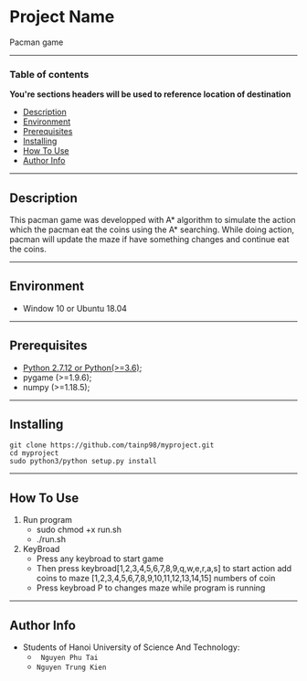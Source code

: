 # **Project Name**
Pacman game

---

### **Table of contents**
**You're sections headers will be used to reference location of destination**
- [Description](#description)
- [Environment](#environment)
- [Prerequisites](#prerequisites)
- [Installing](#installing)
- [How To Use](#how-to-use)
- [Author Info](#author-info)

---

## **Description**
This pacman game was developped with A* algorithm to simulate the action which the pacman eat the coins using the A* searching. While doing action, pacman will update the maze if have something changes and continue eat the coins.

---

## **Environment**
- Window 10 or Ubuntu 18.04

---

## **Prerequisites**
- [Python 2.7.12 or Python(>=3.6)](https://www.python.org/downloads/);
- pygame (>=1.9.6);
- numpy (>=1.18.5);

---

## **Installing**
```
git clone https://github.com/tainp98/myproject.git
cd myproject
sudo python3/python setup.py install
```

---

## **How To Use**
1. Run program
   - sudo chmod +x run.sh
   - ./run.sh
2. KeyBroad
   - Press any keybroad to start game
   - Then press keybroad[1,2,3,4,5,6,7,8,9,q,w,e,r,a,s] to start action add coins to maze [1,2,3,4,5,6,7,8,9,10,11,12,13,14,15] numbers of coin 
   - Press keybroad P to changes maze while program is running

---

## **Author Info**
- Students of Hanoi University of Science And Technology:
  - ``` Nguyen Phu Tai```
  - ```Nguyen Trung Kien ```

